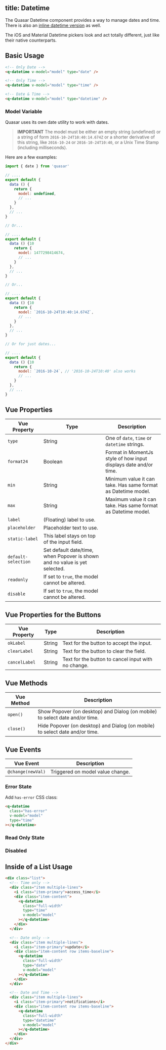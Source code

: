 title: Datetime
---
The Quasar Datetime component provides a way to manage dates and time. There is also an [inline datetime version](/components/inline-datetime.html) as well.

The iOS and Material Datetime pickers look and act totally different, just like their native counterparts.

<input type="hidden" data-fullpage-demo="form/datetime/input">

## Basic Usage

``` html
<!-- Only Date -->
<q-datetime v-model="model" type="date" />

<!-- Only Time -->
<q-datetime v-model="model" type="time" />

<!-- Date & Time -->
<q-datetime v-model="model" type="datetime" />

```

### Model Variable
Quasar uses its own date utility to work with dates.

> **IMPORTANT**
> The model must be either an empty string (undefined) or a string of form `2016-10-24T10:40:14.674Z` or a shorter derivative of this string, like `2016-10-24` or `2016-10-24T10:40`, or a Unix Time Stamp (including milliseconds).

Here are a few examples:

``` js
import { date } from 'quasar'

// ....
export default {
  data () {
    return {
      model: undefined,
      // ...
    }
  },
  // ...
}

// Or...

// ....
export default {
  data () {10
    return {
      model: 1477298414674,
      // ...
    }
  },
  // ...
}

// Or...

// ....
export default {
  data () {10
    return {
      model: `2016-10-24T10:40:14.674Z`,
      // ...
    }
  },
  // ...
}

// Or for just dates...

// ....
export default {
  data () {10
    return {
      model: `2016-10-24`, // '2016-10-24T10:40' also works
      // ...
    }
  },
  // ...
}
```

## Vue Properties
| Vue Property | Type | Description |
| --- | --- | --- |
| `type` | String | One of `date`, `time` or `datetime` strings. |
| `format24` | Boolean | Format in MomentJs style of how input displays date and/or time. |
| `min` | String | Minimum value it can take. Has same format as Datetime model. |
| `max` | String | Maximum value it can take. Has same format as Datetime model. |
| `label` | (Floating) label to use. |
| `placeholder` | Placeholder text to use. |
| `static-label` | This label stays on top of the input field. |
| `default-selection` | Set default date/time, when Popover is shown and no value is yet selected. |
| `readonly` | If set to `true`, the model cannot be altered. |
| `disable` | If set to `true`, the model cannot be altered. |

## Vue Properties for the Buttons
| Vue Property | Type | Description |
| --- | --- | --- |
| `okLabel` | String | Text for the button to accept the input. |
| `clearLabel` | String | Text for the button to clear the field. |
| `cancelLabel` | String | Text for the button to cancel input with no change. |

## Vue Methods
| Vue Method | Description |
| --- | --- |
| `open()` | Show Popover (on desktop) and Dialog (on mobile) to select date and/or time. |
| `close()` | Hide Popover (on desktop) and Dialog (on mobile) to select date and/or time. |

## Vue Events
| Vue Event | Description |
| --- | --- |
| `@change(newVal)` | Triggered on model value change. |


### Error State
Add `has-error` CSS class:
``` html
<q-datetime
  class="has-error"
  v-model="model"
  type="time"
></q-datetime>
```
### Read Only State

### Disabled




## Inside of a List Usage

``` html
<div class="list">
  <!-- Time only -->
  <div class="item multiple-lines">
    <i class="item-primary">access_time</i>
    <div class="item-content">
      <q-datetime
        class="full-width"
        type="time"
        v-model="model"
      ></q-datetime>
    </div>
  </div>

  <!-- Date only -->
  <div class="item multiple-lines">
    <i class="item-primary">update</i>
    <div class="item-content row items-baseline">
      <q-datetime
        class="full-width"
        type="date"
        v-model="model"
      ></q-datetime>
    </div>
  </div>

  <!-- Date and Time -->
  <div class="item multiple-lines">
    <i class="item-primary">notifications</i>
    <div class="item-content row items-baseline">
      <q-datetime
        class="full-width"
        type="datetime"
        v-model="model"
      ></q-datetime>
    </div>
  </div>
</div>
```
